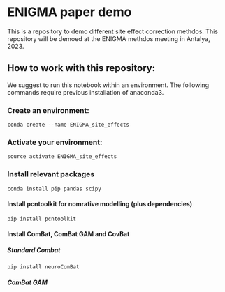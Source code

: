 # ENIGMA paper demo
This is a repository to demo different site effect correction methdos. This repository will be demoed at the ENIGMA methdos meeting in Antalya, 2023.

## How to work with this repository:

We suggest to run this notebook within an environment. The following commands require previous installation of anaconda3.

### Create an environment:

```
conda create --name ENIGMA_site_effects
```
### Activate your environment:

```
source activate ENIGMA_site_effects
```
### Install relevant packages
```
conda install pip pandas scipy
````
#### Install pcntoolkit for nomrative modelling (plus dependencies)
```
pip install pcntoolkit
```
#### Install ComBat, ComBat GAM and CovBat

##### Standard Combat
```
pip install neuroComBat
```
##### ComBat GAM
